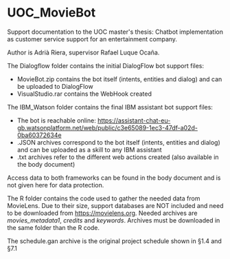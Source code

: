 # UOC_MovieBot
Support documentation to the UOC master's thesis: Chatbot implementation as customer service support for an entertainment company. 

Author is Adrià Riera, supervisor Rafael Luque Ocaña.

The Dialogflow folder contains the initial DialogFlow bot support files:
- MovieBot.zip contains the bot itself (intents, entities and dialog) and can be uploaded to DialogFlow
- VisualStudio.rar contains the WebHook created

The IBM_Watson folder contains the final IBM assistant bot support files:
- The bot is reachable online: https://assistant-chat-eu-gb.watsonplatform.net/web/public/c3e65089-1ec3-47df-a02d-0ba60372634e
- .JSON archives correspond to the bot itself (intents, entities and dialog) and can be uploaded as a skill to any IBM assistant
- .txt archives refer to the different web actions created (also available in the body document)

Access data to both frameworks can be found in the body document and is not given here for data protection.

The R folder contains the code used to gather the needed data from MovieLens. Due to their size, support databases are NOT included and need to be downloaded from https://movielens.org. Needed archives are *movies_metadata1*, *credits* and *keywords*. Archives must be downloaded in the same folder than the R code.

The schedule.gan archive is the original project schedule shown in §1.4 and §7.1
